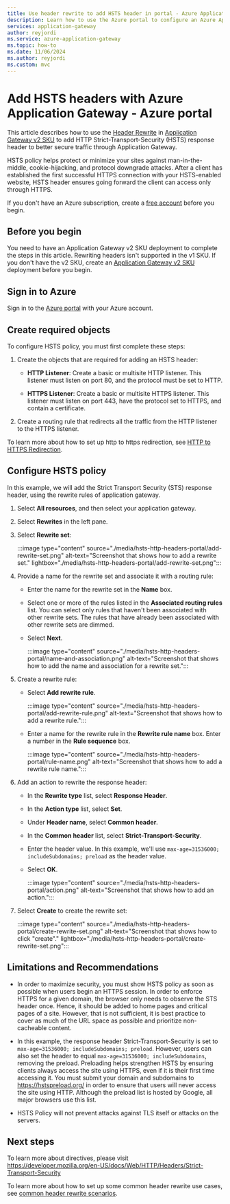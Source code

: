 ```yaml
---
title: Use header rewrite to add HSTS header in portal - Azure Application Gateway
description: Learn how to use the Azure portal to configure an Azure Application Gateway with HSTS Policy
services: application-gateway
author: reyjordi
ms.service: azure-application-gateway
ms.topic: how-to
ms.date: 11/06/2024
ms.author: reyjordi
ms.custom: mvc
---
```

# Add HSTS headers with Azure Application Gateway - Azure portal

This article describes how to use the [Header Rewrite](./rewrite-http-headers-url.md) in [Application Gateway v2 SKU](./application-gateway-autoscaling-zone-redundant.md) to add HTTP Strict-Transport-Security (HSTS) response header to better secure traffic through Application Gateway.

HSTS policy helps protect or minimize your sites against man-in-the-middle, cookie-hijacking, and protocol downgrade attacks. After a client has established the first successful HTTPS connection with your HSTS-enabled website, HSTS header ensures going forward the client can access only through HTTPS.

If you don't have an Azure subscription, create a [free account](https://azure.microsoft.com/free/?WT.mc_id=A261C142F) before you begin.

## Before you begin

You need to have an Application Gateway v2 SKU deployment to complete the steps in this article. Rewriting headers isn't supported in the v1 SKU. If you don't have the v2 SKU, create an [Application Gateway v2 SKU](./tutorial-autoscale-ps.md) deployment before you begin.

## Sign in to Azure

Sign in to the [Azure portal](https://portal.azure.com/) with your Azure account.

## Create required objects

To configure HSTS policy, you must first complete these steps:

1. Create the objects that are required for adding an HSTS header:

   - **HTTP Listener**: Create a basic or multisite HTTP listener. This listener must listen on port 80, and the protocol must be set to HTTP.

   - **HTTPS Listener**: Create a basic or multisite HTTPS listener. This listener must listen on port 443, have the protocol set to HTTPS, and contain a certificate.

2. Create a routing rule that redirects all the traffic from the HTTP listener to the HTTPS listener.

To learn more about how to set up http to https redirection, see [HTTP to HTTPS Redirection](./redirect-http-to-https-portal.md).

## Configure HSTS policy

In this example, we will add the Strict Transport Security (STS) response header, using the rewrite rules of application gateway.

1. Select **All resources**, and then select your application gateway.

2. Select **Rewrites** in the left pane.

3. Select **Rewrite set**:

    :::image type="content" source="./media/hsts-http-headers-portal/add-rewrite-set.png" alt-text="Screenshot that shows how to add a rewrite set." lightbox="./media/hsts-http-headers-portal/add-rewrite-set.png":::

4. Provide a name for the rewrite set and associate it with a routing rule:

   - Enter the name for the rewrite set in the **Name** box.
   - Select one or more of the rules listed in the **Associated routing rules** list. You can select only rules that haven't been associated with other rewrite sets. The rules that have already been associated with other rewrite sets are dimmed.
   - Select **Next**.
   
     :::image type="content" source="./media/hsts-http-headers-portal/name-and-association.png" alt-text="Screenshot that shows how to add the name and association for a rewrite set.":::

5. Create a rewrite rule:

   - Select **Add rewrite rule**.

     :::image type="content" source="./media/hsts-http-headers-portal/add-rewrite-rule.png" alt-text="Screenshot that shows how to add a rewrite rule.":::

   - Enter a name for the rewrite rule in the **Rewrite rule name** box. Enter a number in the **Rule sequence** box.

     :::image type="content" source="./media/hsts-http-headers-portal/rule-name.png" alt-text="Screenshot that shows how to add a rewrite rule name.":::

6. Add an action to rewrite the response header:

   - In the **Rewrite type** list, select **Response Header**.

   - In the **Action type** list, select **Set**.

   - Under **Header name**, select **Common header**.

   - In the **Common header** list, select **Strict-Transport-Security**.

   - Enter the header value. In this example, we'll use `max-age=31536000; includeSubdomains; preload` as the header value. 

   - Select **OK**.

     :::image type="content" source="./media/hsts-http-headers-portal/action.png" alt-text="Screenshot that shows how to add an action.":::

7. Select **Create** to create the rewrite set:

    :::image type="content" source="./media/hsts-http-headers-portal/create-rewrite-set.png" alt-text="Screenshot that shows how to click "create"." lightbox="./media/hsts-http-headers-portal/create-rewrite-set.png":::

## Limitations and Recommendations

   - In order to maximize security, you must show HSTS policy as soon as possible when users begin an HTTPS session. In order to enforce HTTPS for a given domain, the browser only needs to observe the STS header once. Hence, it should be added to home pages and critical pages of a site. However, that is not sufficient, it is best practice to cover as much of the URL space as possible and prioritize non-cacheable content.

   - In this example, the response header Strict-Transport-Security is set to `max-age=31536000; includeSubdomains; preload`. However, users can also set the header to equal `max-age=31536000; includeSubdomains`, removing the preload. Preloading helps strengthen HSTS by ensuring clients always access the site using HTTPS, even if it is their first time accessing it. You must submit your domain and subdomains to https://hstspreload.org/ in order to ensure that users will never access the site using HTTP. Although the preload list is hosted by Google, all major browsers use this list. 
   
   - HSTS Policy will not prevent attacks against TLS itself or attacks on the servers. 

## Next steps

To learn more about directives, please visit https://developer.mozilla.org/en-US/docs/Web/HTTP/Headers/Strict-Transport-Security

To learn more about how to set up some common header rewrite use cases, see [common header rewrite scenarios](./rewrite-http-headers-url.md).